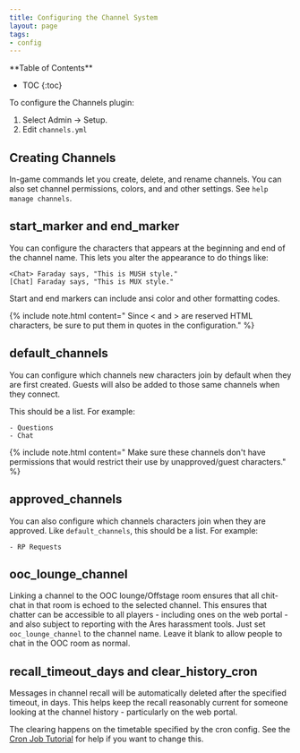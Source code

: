 ```yaml
---
title: Configuring the Channel System
layout: page
tags:
- config
---
```


<div id="inline_toc" markdown="1">
**Table of Contents**

* TOC
{:toc}
</div>

To configure the Channels plugin:

1. Select Admin -> Setup.
2. Edit `channels.yml`

## Creating Channels

In-game commands let you create, delete, and rename channels.  You can also set channel permissions, colors, and and other settings.  See `help manage channels`.

## start_marker and end_marker

You can configure the characters that appears at the beginning and end of the channel name.  This lets you alter the appearance to do things like:

    <Chat> Faraday says, "This is MUSH style."
    [Chat] Faraday says, "This is MUX style."

Start and end markers can include ansi color and other formatting codes.

{% include note.html content=" Since < and > are reserved HTML characters, be sure to put them in quotes in the configuration." %}

## default_channels

You can configure which channels new characters join by default when they are first created.  Guests will also be added to those same channels when they connect.

This should be a list.  For example:

    - Questions
    - Chat

{% include note.html content=" Make sure these channels don't have permissions that would restrict their use by unapproved/guest characters." %}

## approved_channels

You can also configure which channels characters join when they are approved.  Like `default_channels`, this should be a list.  For example:

    - RP Requests

## ooc_lounge_channel

Linking a channel to the OOC lounge/Offstage room ensures that all chit-chat in that room is echoed to the selected channel.  This ensures that chatter can be accessible to all players - including ones on the web portal - and also subject to reporting with the Ares harassment tools. Just set `ooc_lounge_channel` to the channel name.  Leave it blank to allow people to chat in the OOC room as normal.

## recall_timeout_days and clear_history_cron

Messages in channel recall will be automatically deleted after the specified timeout, in days.  This helps keep the recall reasonably current for someone looking at the channel history - particularly on the web portal.

The clearing happens on the timetable specified by the cron config.  See the [Cron Job Tutorial](http://www.aresmush.com/tutorials/code/cron.html) for help if you want to change this.